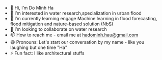 - 👋 Hi, I’m Do Minh Ha
- 👀 I’m interested in water research,specialization in urban flood
- 🌱 I’m currently learning engage Machine learning in flood forecasting, flood mitigation and nature-based solution (NbS)
- 💞️ I’m looking to collaborate on water research
- 📫 How to reach me - email me at hadominh.hau@gmail.com
- 😄 Pronouns: Let's start our conversation by my name - like you laughing but one time "Ha"
- ⚡ Fun fact: I like architectural stuffs

<!---
hado1188/hado1188 is a ✨ special ✨ repository because its `README.md` (this file) appears on your GitHub profile.
You can click the Preview link to take a look at your changes.
--->
